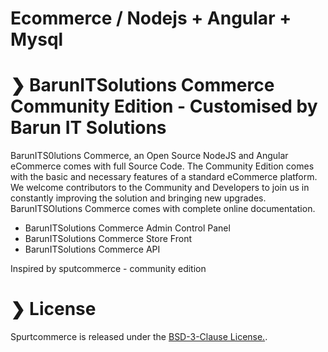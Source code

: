 # Ecommerce / Nodejs + Angular + Mysql 

#  ❯ BarunITSolutions Commerce Community Edition - Customised by Barun IT Solutions

BarunITS0lutions Commerce, an Open Source NodeJS and Angular eCommerce comes with full Source Code. The Community Edition comes with the basic and necessary features of a standard eCommerce platform. We welcome contributors to the Community and Developers to join us in constantly improving the solution and bringing new upgrades. BarunITSOlutions Commerce comes with complete online documentation.

*	BarunITSolutions Commerce Admin Control Panel 
*	BarunITSolutions Commerce Store Front
*	BarunITSolutions Commerce API 

Inspired by sputcommerce - community edition

# ❯ License

Spurtcommerce is released under the [BSD-3-Clause License.](https://github.com/spurtcommerce/spurtcommerce/blob/master/LICENSE).